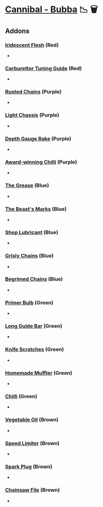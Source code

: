 # [Cannibal - Bubba](<https://deadbydaylight.wiki.gg/wiki/Bubba_Sawyer>) 📉 🗑️

## Addons

### [Iridescent Flesh](<https://deadbydaylight.wiki.gg/wiki/Iridescent_Flesh>) (Red)

-


### [Carburettor Tuning Guide](<https://deadbydaylight.wiki.gg/wiki/Carburettor_Tuning_Guide>) (Red)

-


### [Rusted Chains](<https://deadbydaylight.wiki.gg/wiki/Rusted_Chains>) (Purple)

-


### [Light Chassis](<https://deadbydaylight.wiki.gg/wiki/Light_Chassis>) (Purple)

-


### [Depth Gauge Rake](<https://deadbydaylight.wiki.gg/wiki/Depth_Gauge_Rake>) (Purple)

-


### [Award-winning Chilli](<https://deadbydaylight.wiki.gg/wiki/Award-winning_Chilli>) (Purple)

-


### [The Grease](<https://deadbydaylight.wiki.gg/wiki/The_Grease>) (Blue)

-


### [The Beast's Marks](<https://deadbydaylight.wiki.gg/wiki/The_Beast%27s_Marks>) (Blue)

-


### [Shop Lubricant](<https://deadbydaylight.wiki.gg/wiki/Shop_Lubricant>) (Blue)

-


### [Grisly Chains](<https://deadbydaylight.wiki.gg/wiki/Grisly_Chains>) (Blue)

-


### [Begrimed Chains](<https://deadbydaylight.wiki.gg/wiki/Begrimed_Chains_(Bubba%27s_Chainsaw)>) (Blue)

-


### [Primer Bulb](<https://deadbydaylight.wiki.gg/wiki/Primer_Bulb>) (Green)

-


### [Long Guide Bar](<https://deadbydaylight.wiki.gg/wiki/Long_Guide_Bar>) (Green)

-


### [Knife Scratches](<https://deadbydaylight.wiki.gg/wiki/Knife_Scratches>) (Green)

-


### [Homemade Muffler](<https://deadbydaylight.wiki.gg/wiki/Homemade_Muffler>) (Green)

-


### [Chilli](<https://deadbydaylight.wiki.gg/wiki/Chilli>) (Green)

-


### [Vegetable Oil](<https://deadbydaylight.wiki.gg/wiki/Vegetable_Oil>) (Brown)

-


### [Speed Limiter](<https://deadbydaylight.wiki.gg/wiki/Speed_Limiter>) (Brown)

-


### [Spark Plug](<https://deadbydaylight.wiki.gg/wiki/Spark_Plug>) (Brown)

-


### [Chainsaw File](<https://deadbydaylight.wiki.gg/wiki/Chainsaw_File>) (Brown)

-
